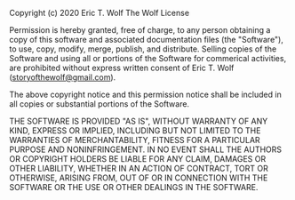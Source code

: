 Copyright (c) 2020 Eric T. Wolf
The Wolf License

Permission is hereby granted, free of charge, to any person obtaining a copy
of this software and associated documentation files (the "Software"), to use,
copy, modify, merge, publish, and distribute.  Selling copies of the Software
and using all or portions of the Software for commerical activities, are
prohibited
without express written consent of Eric T. Wolf (storyofthewolf@gmail.com).

The above copyright notice and this permission notice shall be included in all
copies or substantial portions of the Software.

THE SOFTWARE IS PROVIDED "AS IS", WITHOUT WARRANTY OF ANY KIND, EXPRESS OR
IMPLIED, INCLUDING BUT NOT LIMITED TO THE WARRANTIES OF MERCHANTABILITY,
FITNESS FOR A PARTICULAR PURPOSE AND NONINFRINGEMENT. IN NO EVENT SHALL THE
AUTHORS OR COPYRIGHT HOLDERS BE LIABLE FOR ANY CLAIM, DAMAGES OR OTHER
LIABILITY, WHETHER IN AN ACTION OF CONTRACT, TORT OR OTHERWISE, ARISING FROM,
OUT OF OR IN CONNECTION WITH THE SOFTWARE OR THE USE OR OTHER DEALINGS IN THE
SOFTWARE.
